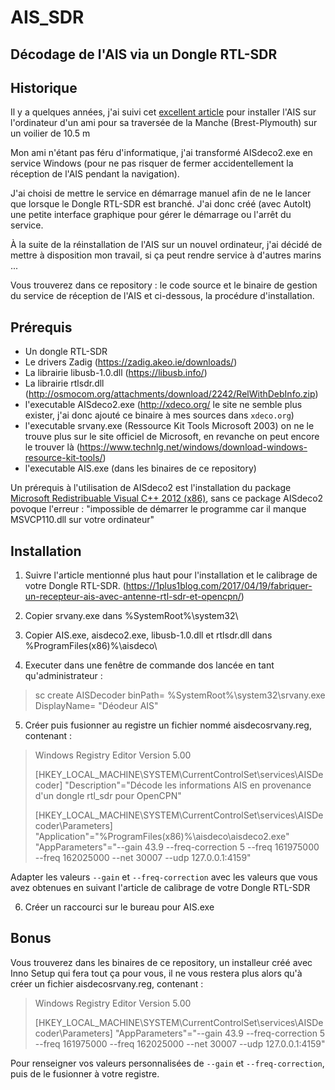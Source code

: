 # AIS_SDR


## Décodage de l'AIS via un Dongle RTL-SDR


## Historique

Il y a quelques années, j'ai suivi cet [excellent article](https://1plus1blog.com/2017/04/19/fabriquer-un-recepteur-ais-avec-antenne-rtl-sdr-et-opencpn/) pour installer l'AIS sur l'ordinateur d'un ami pour sa traversée de la Manche (Brest-Plymouth) sur un voilier de 10.5 m

Mon ami n'étant pas féru d'informatique, j'ai transformé AISdeco2.exe en service Windows (pour ne pas risquer de fermer accidentellement la réception de l'AIS pendant la navigation).

J'ai choisi de mettre le service en démarrage manuel afin de ne le lancer que lorsque le Dongle RTL-SDR est branché. J'ai donc créé (avec AutoIt) une petite interface graphique pour gérer le démarrage ou l'arrêt du service.

À la suite de la réinstallation de l'AIS sur un nouvel ordinateur, j'ai décidé de mettre à disposition mon travail, si ça peut rendre service à d'autres marins ...

Vous trouverez dans ce repository : le code source et le binaire de gestion du service de réception de l'AIS et ci-dessous, la procédure d'installation.

## Prérequis

* Un dongle RTL-SDR
* Le drivers Zadig (https://zadig.akeo.ie/downloads/)
* La librairie libusb-1.0.dll (https://libusb.info/)
* La librairie rtlsdr.dll (http://osmocom.org/attachments/download/2242/RelWithDebInfo.zip)
* l'executable AISdeco2.exe (http://xdeco.org/ le site ne semble plus exister, j'ai donc ajouté ce binaire à mes sources dans `xdeco.org`)
* l'executable srvany.exe (Ressource Kit Tools Microsoft 2003) on ne le trouve plus sur le site officiel de Microsoft, en revanche on peut encore le trouver là (https://www.technlg.net/windows/download-windows-resource-kit-tools/)
* l'executable AIS.exe (dans les binaires de ce repository)

Un prérequis à l'utilisation de AISdeco2 est l'installation du package [Microsoft Redistribuable Visual C++ 2012 (x86)](https://www.microsoft.com/fr-FR/download/details.aspx?id=30679), sans ce package AISdeco2 povoque l'erreur : "impossible de démarrer le programme car il manque MSVCP110.dll sur votre ordinateur"

## Installation

   1) Suivre l'article mentionné plus haut pour l'installation et le calibrage de votre Dongle RTL-SDR. (https://1plus1blog.com/2017/04/19/fabriquer-un-recepteur-ais-avec-antenne-rtl-sdr-et-opencpn/)

   2) Copier srvany.exe dans %SystemRoot%\system32\

   3) Copier AIS.exe, aisdeco2.exe, libusb-1.0.dll et rtlsdr.dll dans %ProgramFiles(x86)%\aisdeco\

   4) Executer dans une fenêtre de commande dos lancée en tant qu'administrateur : 
> sc create AISDecoder binPath= %SystemRoot%\system32\srvany.exe DisplayName= "Déodeur AIS"

   5) Créer puis fusionner au registre un fichier nommé aisdecosrvany.reg, contenant :
   
>   Windows Registry Editor Version 5.00
>
>[HKEY_LOCAL_MACHINE\SYSTEM\CurrentControlSet\services\AISDecoder]
>"Description"="Décode les informations AIS en provenance d'un dongle rtl_sdr pour OpenCPN"
>
>[HKEY_LOCAL_MACHINE\SYSTEM\CurrentControlSet\services\AISDecoder\Parameters]
>"Application"="%ProgramFiles(x86)%\\aisdeco\\aisdeco2.exe"
>"AppParameters"="--gain 43.9 --freq-correction 5 --freq 161975000 --freq 162025000 --net 30007 --udp 127.0.0.1:4159"

Adapter les valeurs `--gain` et `--freq-correction` avec les valeurs que vous avez obtenues en suivant l'article de calibrage de votre Dongle RTL-SDR

   6) Créer un raccourci sur le bureau pour AIS.exe

## Bonus

Vous trouverez dans les binaires de ce repository, un installeur créé avec Inno Setup qui fera tout ça pour vous, il ne vous restera plus alors qu'à créer un fichier aisdecosrvany.reg, contenant :

>   Windows Registry Editor Version 5.00
>
>[HKEY_LOCAL_MACHINE\SYSTEM\CurrentControlSet\services\AISDecoder\Parameters]
>"AppParameters"="--gain 43.9 --freq-correction 5 --freq 161975000 --freq 162025000 --net 30007 --udp 127.0.0.1:4159"

Pour renseigner vos valeurs personnalisées de `--gain` et `--freq-correction`, puis de le fusionner à votre registre.
